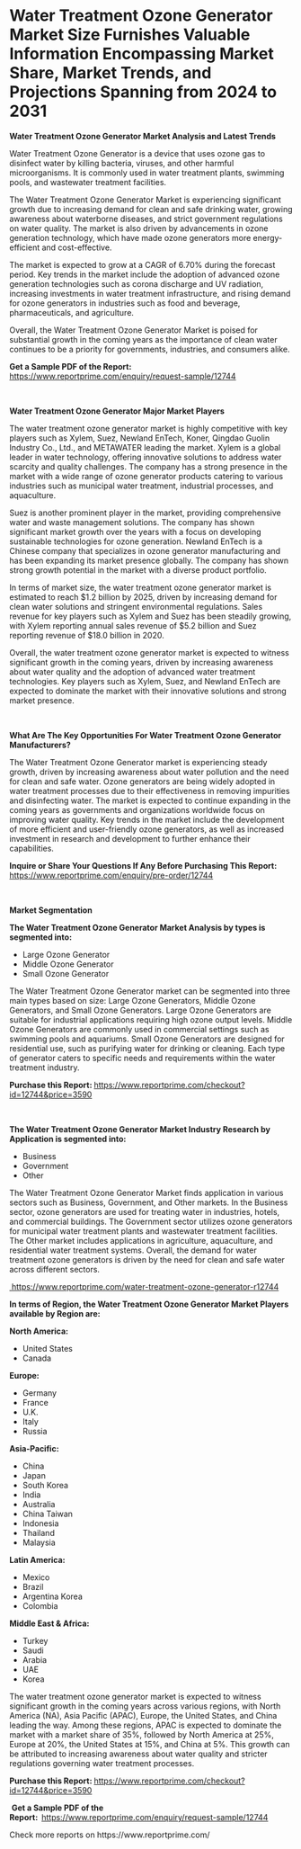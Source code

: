 <p><h1>Water Treatment Ozone Generator Market Size Furnishes Valuable Information Encompassing Market Share, Market Trends, and Projections Spanning from 2024 to 2031</h1></p><p><strong>Water Treatment Ozone Generator Market Analysis and Latest Trends</strong></p>
<p><p>Water Treatment Ozone Generator is a device that uses ozone gas to disinfect water by killing bacteria, viruses, and other harmful microorganisms. It is commonly used in water treatment plants, swimming pools, and wastewater treatment facilities.</p><p>The Water Treatment Ozone Generator Market is experiencing significant growth due to increasing demand for clean and safe drinking water, growing awareness about waterborne diseases, and strict government regulations on water quality. The market is also driven by advancements in ozone generation technology, which have made ozone generators more energy-efficient and cost-effective.</p><p>The market is expected to grow at a CAGR of 6.70% during the forecast period. Key trends in the market include the adoption of advanced ozone generation technologies such as corona discharge and UV radiation, increasing investments in water treatment infrastructure, and rising demand for ozone generators in industries such as food and beverage, pharmaceuticals, and agriculture.</p><p>Overall, the Water Treatment Ozone Generator Market is poised for substantial growth in the coming years as the importance of clean water continues to be a priority for governments, industries, and consumers alike.</p></p>
<p><strong>Get a Sample PDF of the Report:&nbsp;</strong> <a href="https://www.reportprime.com/enquiry/request-sample/12744">https://www.reportprime.com/enquiry/request-sample/12744</a></p>
<p>&nbsp;</p>
<p><strong>Water Treatment Ozone Generator Major Market Players</strong></p>
<p><p>The water treatment ozone generator market is highly competitive with key players such as Xylem, Suez, Newland EnTech, Koner, Qingdao Guolin Industry Co., Ltd., and METAWATER leading the market. Xylem is a global leader in water technology, offering innovative solutions to address water scarcity and quality challenges. The company has a strong presence in the market with a wide range of ozone generator products catering to various industries such as municipal water treatment, industrial processes, and aquaculture.</p><p>Suez is another prominent player in the market, providing comprehensive water and waste management solutions. The company has shown significant market growth over the years with a focus on developing sustainable technologies for ozone generation. Newland EnTech is a Chinese company that specializes in ozone generator manufacturing and has been expanding its market presence globally. The company has shown strong growth potential in the market with a diverse product portfolio.</p><p>In terms of market size, the water treatment ozone generator market is estimated to reach $1.2 billion by 2025, driven by increasing demand for clean water solutions and stringent environmental regulations. Sales revenue for key players such as Xylem and Suez has been steadily growing, with Xylem reporting annual sales revenue of $5.2 billion and Suez reporting revenue of $18.0 billion in 2020.</p><p>Overall, the water treatment ozone generator market is expected to witness significant growth in the coming years, driven by increasing awareness about water quality and the adoption of advanced water treatment technologies. Key players such as Xylem, Suez, and Newland EnTech are expected to dominate the market with their innovative solutions and strong market presence.</p></p>
<p>&nbsp;</p>
<p><strong>What Are The Key Opportunities For Water Treatment Ozone Generator Manufacturers?</strong></p>
<p><p>The Water Treatment Ozone Generator market is experiencing steady growth, driven by increasing awareness about water pollution and the need for clean and safe water. Ozone generators are being widely adopted in water treatment processes due to their effectiveness in removing impurities and disinfecting water. The market is expected to continue expanding in the coming years as governments and organizations worldwide focus on improving water quality. Key trends in the market include the development of more efficient and user-friendly ozone generators, as well as increased investment in research and development to further enhance their capabilities.</p></p>
<p><strong>Inquire or Share Your Questions If Any Before Purchasing This Report:</strong> <a href="https://www.reportprime.com/enquiry/pre-order/12744">https://www.reportprime.com/enquiry/pre-order/12744</a></p>
<p>&nbsp;</p>
<p><strong>Market Segmentation</strong></p>
<p><strong>The Water Treatment Ozone Generator Market Analysis by types is segmented into:</strong></p>
<p><ul><li>Large Ozone Generator</li><li>Middle Ozone Generator</li><li>Small Ozone Generator</li></ul></p>
<p><p>The Water Treatment Ozone Generator market can be segmented into three main types based on size: Large Ozone Generators, Middle Ozone Generators, and Small Ozone Generators. Large Ozone Generators are suitable for industrial applications requiring high ozone output levels. Middle Ozone Generators are commonly used in commercial settings such as swimming pools and aquariums. Small Ozone Generators are designed for residential use, such as purifying water for drinking or cleaning. Each type of generator caters to specific needs and requirements within the water treatment industry.</p></p>
<p><strong>Purchase this Report:&nbsp;</strong><a href="https://www.reportprime.com/checkout?id=12744&price=3590">https://www.reportprime.com/checkout?id=12744&price=3590</a></p>
<p>&nbsp;</p>
<p><strong>The Water Treatment Ozone Generator Market Industry Research by Application is segmented into:</strong></p>
<p><ul><li>Business</li><li>Government</li><li>Other</li></ul></p>
<p><p>The Water Treatment Ozone Generator Market finds application in various sectors such as Business, Government, and Other markets. In the Business sector, ozone generators are used for treating water in industries, hotels, and commercial buildings. The Government sector utilizes ozone generators for municipal water treatment plants and wastewater treatment facilities. The Other market includes applications in agriculture, aquaculture, and residential water treatment systems. Overall, the demand for water treatment ozone generators is driven by the need for clean and safe water across different sectors.</p></p>
<p><a href="https://www.reportprime.com/water-treatment-ozone-generator-r12744">&nbsp;https://www.reportprime.com/water-treatment-ozone-generator-r12744</a></p>
<p><strong>In terms of Region, the Water Treatment Ozone Generator Market Players available by Region are:</strong></p>
<p>
    <p> <strong> North America: </strong>
        <ul>
            <li>United States</li>
            <li>Canada</li>
        </ul>
        </p> 
    <p> <strong> Europe: </strong>
        <ul>
            <li>Germany</li>
            <li>France</li>
            <li>U.K.</li>
            <li>Italy</li>
            <li>Russia</li>
        </ul>
        </p> 
    <p> <strong> Asia-Pacific: </strong>
        <ul>
            <li>China</li>
            <li>Japan</li>
            <li>South Korea</li>
            <li>India</li>
            <li>Australia</li>
            <li>China Taiwan</li>
            <li>Indonesia</li>
            <li>Thailand</li>
            <li>Malaysia</li>
        </ul>
        </p> 
    <p> <strong> Latin America: </strong>
        <ul>
            <li>Mexico</li>
            <li>Brazil</li>
            <li>Argentina Korea</li>
            <li>Colombia</li>
        </ul>
        </p> 
    <p> <strong> Middle East & Africa: </strong>
        <ul>
            <li>Turkey</li>
            <li>Saudi</li>
            <li>Arabia</li>
            <li>UAE</li>
            <li>Korea</li>
        </ul>
    </p>
    </p>
<p><p>The water treatment ozone generator market is expected to witness significant growth in the coming years across various regions, with North America (NA), Asia Pacific (APAC), Europe, the United States, and China leading the way. Among these regions, APAC is expected to dominate the market with a market share of 35%, followed by North America at 25%, Europe at 20%, the United States at 15%, and China at 5%. This growth can be attributed to increasing awareness about water quality and stricter regulations governing water treatment processes.</p></p>
<p><strong>Purchase this Report: </strong><a href="https://www.reportprime.com/checkout?id=12744&price=3590">https://www.reportprime.com/checkout?id=12744&price=3590</a></p>
<p>&nbsp;<strong>Get a Sample PDF of the Report:&nbsp;&nbsp;</strong><a href="https://www.reportprime.com/enquiry/request-sample/12744">https://www.reportprime.com/enquiry/request-sample/12744</a></p>
<p><strong></strong></p>
<p>Check more reports on https://www.reportprime.com/</p>
